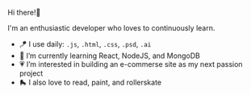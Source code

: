 Hi there!👋

I'm an enthusiastic developer who loves to continuously learn.

- 🪁 I use daily: `.js`, `.html`, `.css`, `.psd`, `.ai`
- 🌱 I’m currently learning React, NodeJS, and MongoDB
- 💗 I’m interested in building an e-commerse site as my next passion project 
- 🛼 I also love to read, paint, and rollerskate

<!---
JuliaWalton/JuliaWalton is a ✨ special ✨ repository because its `README.md` (this file) appears on your GitHub profile.
You can click the Preview link to take a look at your changes.
--->
